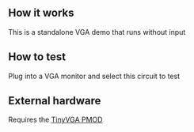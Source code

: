 ## How it works

This is a standalone VGA demo that runs without input

## How to test

Plug into a VGA monitor and select this circuit to test

## External hardware

Requires the [TinyVGA PMOD](https://github.com/mole99/tiny-vga)
